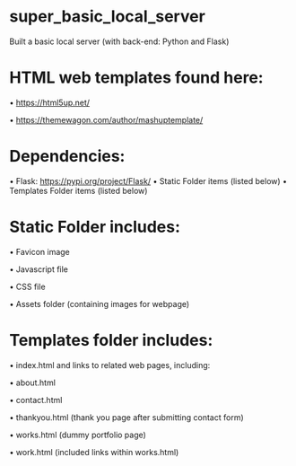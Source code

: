 # super_basic_local_server
Built a basic local server (with back-end: Python and Flask)

# HTML web templates found here:

• https://html5up.net/

• https://themewagon.com/author/mashuptemplate/

# Dependencies:

• Flask: https://pypi.org/project/Flask/
• Static Folder items (listed below)
• Templates Folder items (listed below)

# Static Folder includes:

• Favicon image

• Javascript file

• CSS file

• Assets folder (containing images for webpage)

# Templates folder includes:

• index.html and links to related web pages, including:

  • about.html

  • contact.html

  • thankyou.html (thank you page after submitting contact form)

  • works.html (dummy portfolio page)

  • work.html (included links within works.html)
